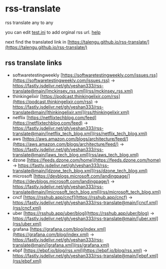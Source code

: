 # rss-translate

rss translate any to any

you can edit [test.ini](https://github.com/talengu/rss-translate/edit/main/test.ini) to add orginal rss url. [help](https://github.com/talengu/rss-translate/issues/2)

next find the translated link in [https://talengu.github.io/rss-translate/](https://talengu.github.io/rss-translate/)

## rss translate links

 - softwaretestingweekly [https://softwaretestingweekly.com/issues.rss](https://softwaretestingweekly.com/issues.rss) -> https://fastly.jsdelivr.net/gh/yeshan333/rss-translate@main/[mckinsey_rss.xml](rss/mckinsey_rss.xml)
 - thinkingelixir [https://podcast.thinkingelixir.com/rss](https://podcast.thinkingelixir.com/rss) -> https://fastly.jsdelivr.net/gh/yeshan333/rss-translate@main/[thinkingelixir.xml](rss/thinkingelixir.xml)
 - netflix [https://netflixtechblog.com/feed](https://netflixtechblog.com/feed) -> https://fastly.jsdelivr.net/gh/yeshan333/rss-translate@main/[netflix_tech_blog.xml](rss/netflix_tech_blog.xml)
 - aws [https://aws.amazon.com/blogs/architecture/feed/](https://aws.amazon.com/blogs/architecture/feed/) -> https://fastly.jsdelivr.net/gh/yeshan333/rss-translate@main/[aws_tech_blog.xml](rss/aws_tech_blog.xml)
 - dzone [https://feeds.dzone.com/home](https://feeds.dzone.com/home) -> https://fastly.jsdelivr.net/gh/yeshan333/rss-translate@main/[dzone_tech_blog.xml](rss/dzone_tech_blog.xml)
 - microsoft [https://devblogs.microsoft.com/landingpage/](https://devblogs.microsoft.com/landingpage/) -> https://fastly.jsdelivr.net/gh/yeshan333/rss-translate@main/[microsoft_tech_blog.xml](rss/microsoft_tech_blog.xml)
 - cncf [https://rsshub.app/cncf](https://rsshub.app/cncf) -> https://fastly.jsdelivr.net/gh/yeshan333/rss-translate@main/[cncf.xml](rss/cncf.xml)
 - uber [https://rsshub.app/uber/blog](https://rsshub.app/uber/blog) -> https://fastly.jsdelivr.net/gh/yeshan333/rss-translate@main/[uber.xml](rss/uber.xml)
 - grafana [https://grafana.com/blog/index.xml](https://grafana.com/blog/index.xml) -> https://fastly.jsdelivr.net/gh/yeshan333/rss-translate@main/[grafana.xml](rss/grafana.xml)
 - ebpf [https://ebpf.io/blog/rss.xml](https://ebpf.io/blog/rss.xml) -> https://fastly.jsdelivr.net/gh/yeshan333/rss-translate@main/[ebpf.xml](rss/ebpf.xml)

